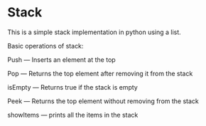 # Stack
This is a simple stack implementation in python using a list.

Basic operations of stack:

Push — Inserts an element at the top

Pop — Returns the top element after removing it from the stack

isEmpty — Returns true if the stack is empty

Peek — Returns the top element without removing from the stack

showItems — prints all the items in the stack
